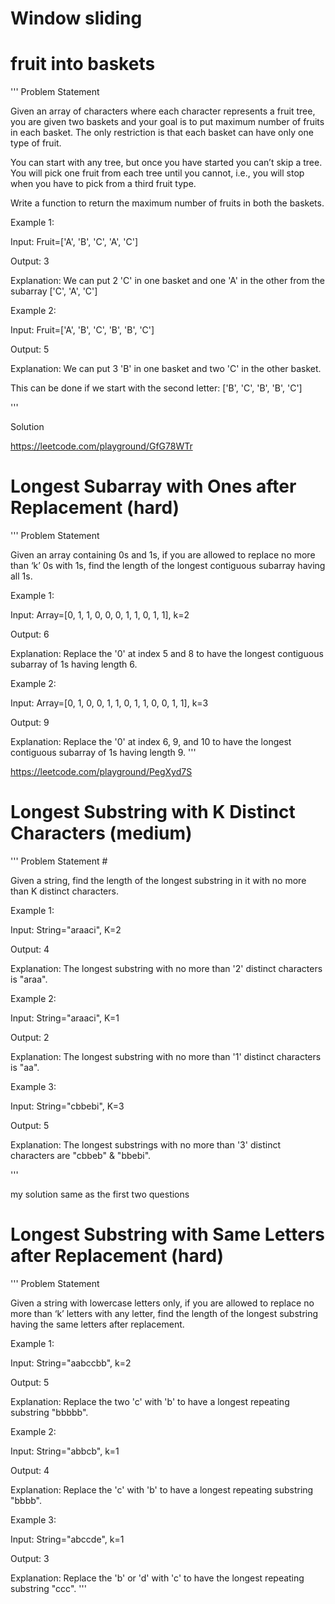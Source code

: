 # Window sliding


# fruit into baskets 

'''
Problem Statement 

Given an array of characters where each character represents a fruit tree, you are given two baskets and your goal is to put maximum number of fruits in each basket. The only restriction is that each basket can have only one type of fruit.

You can start with any tree, but once you have started you can’t skip a tree. You will pick one fruit from each tree until you cannot, i.e., you will stop when you have to pick from a third fruit type.

Write a function to return the maximum number of fruits in both the baskets.

Example 1:

Input: Fruit=['A', 'B', 'C', 'A', 'C']

Output: 3

Explanation: We can put 2 'C' in one basket and one 'A' in the other from the subarray ['C', 'A', 'C']

Example 2:

Input: Fruit=['A', 'B', 'C', 'B', 'B', 'C']

Output: 5

Explanation: We can put 3 'B' in one basket and two 'C' in the other basket. 

This can be done if we start with the second letter: ['B', 'C', 'B', 'B', 'C']

'''



Solution 

https://leetcode.com/playground/GfG78WTr



# Longest Subarray with Ones after Replacement (hard)

'''
Problem Statement 

Given an array containing 0s and 1s, if you are allowed to replace no more than ‘k’ 0s with 1s, find the length of the longest contiguous subarray having all 1s.

Example 1:

Input: Array=[0, 1, 1, 0, 0, 0, 1, 1, 0, 1, 1], k=2

Output: 6

Explanation: Replace the '0' at index 5 and 8 to have the longest contiguous subarray of 1s having length 6.

Example 2:

Input: Array=[0, 1, 0, 0, 1, 1, 0, 1, 1, 0, 0, 1, 1], k=3

Output: 9

Explanation: Replace the '0' at index 6, 9, and 10 to have the longest contiguous subarray of 1s having length 9.
'''


https://leetcode.com/playground/PegXyd7S


# Longest Substring with K Distinct Characters (medium)

'''
Problem Statement #

Given a string, find the length of the longest substring in it with no more than K distinct characters.

Example 1:

Input: String="araaci", K=2

Output: 4

Explanation: The longest substring with no more than '2' distinct characters is "araa".

Example 2:

Input: String="araaci", K=1

Output: 2

Explanation: The longest substring with no more than '1' distinct characters is "aa".

Example 3:

Input: String="cbbebi", K=3

Output: 5

Explanation: The longest substrings with no more than '3' distinct characters are "cbbeb" & "bbebi".

'''


my solution same as the first two questions 


# Longest Substring with Same Letters after Replacement (hard)

'''
Problem Statement 

Given a string with lowercase letters only, if you are allowed to replace no more than ‘k’ letters with any letter, find the length of the longest substring having the same letters after replacement.

Example 1:

Input: String="aabccbb", k=2

Output: 5

Explanation: Replace the two 'c' with 'b' to have a longest repeating substring "bbbbb".

Example 2:

Input: String="abbcb", k=1

Output: 4

Explanation: Replace the 'c' with 'b' to have a longest repeating substring "bbbb".

Example 3:

Input: String="abccde", k=1

Output: 3

Explanation: Replace the 'b' or 'd' with 'c' to have the longest repeating substring "ccc".
'''
